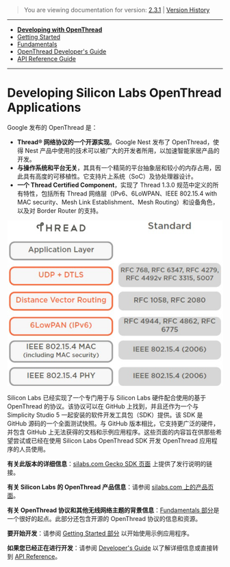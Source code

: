 > You are viewing documentation for version: [2.3.1](https://docs.silabs.com/openthread/2.3.1/openthread-start/) | [Version History](https://docs.silabs.com/openthread/2.3.1/version-history)

---

- **[Developing with OpenThread](developing-with-openthread.md)**
- [Getting Started](getting-started.md)
- [Fundamentals](fundamentals.md)
- [OpenThread Developer's Guide](openthread-developer's-guide.md)
- [API Reference Guide](https://docs.silabs.com/openthread/2.3.1/openthread-api/)

---

# Developing Silicon Labs OpenThread Applications <!-- omit from toc -->

Google 发布的 OpenThread 是：

- **Thread® 网络协议的一个开源实现**。Google Nest 发布了 OpenThread，使得 Nest 产品中使用的技术可以被广大的开发者所用，以加速智能家居产品的开发。
- **与操作系统和平台无关**，其具有一个精简的平台抽象层和较小的内存占用，因此具有高度的可移植性。它支持片上系统（SoC）及协处理器设计。
- **一个 Thread Certified Component**，实现了 Thread 1.3.0 规范中定义的所有特性，包括所有 Thread 网络层（IPv6、6LoWPAN、IEEE 802.15.4 with MAC security、Mesh Link Establishment、Mesh Routing）和设备角色，以及对 Border Router 的支持。

![](images/thread-stack-overview.png)

Silicon Labs 已经实现了一个专门用于与 Silicon Labs 硬件配合使用的基于 OpenThread 的协议。该协议可以在 GitHub 上找到，并且还作为一个与 Simplicity Studio 5 一起安装的软件开发工具包（SDK）提供。该 SDK 是 GitHub 源码的一个全面测试快照。与 GitHub 版本相比，它支持更广泛的硬件，并包含 GitHub 上无法获得的文档和示例应用程序。这些页面的内容旨在供那些希望尝试或已经在使用 Silicon Labs OpenThread SDK 开发 OpenThread 应用程序的人员使用。

**有关此版本的详细信息**：[silabs.com Gecko SDK 页面](https://www.silabs.com/developers/gecko-software-development-kit) 上提供了发行说明的链接。

**有关 Silicon Labs 的 OpenThread 产品信息**：请参阅 [silabs.com 上的产品页面](https://www.silabs.com/wireless/thread)。

**有关 OpenThread 协议和其他无线网络主题的背景信息**：[Fundamentals 部分](fundamentals.md)是一个很好的起点。此部分还包含开源的 OpenThread 协议的信息和资源。

**要开始开发**：请参阅 [Getting Started 部分](getting-started.md) 以开始使用示例应用程序。

**如果您已经正在进行开发**：请参阅 [Developer's Guide](openthread-developer's-guide.md) 以了解详细信息或直接转到 [API Reference](https://docs.silabs.com/openthread/2.3.1/openthread-api/)。
